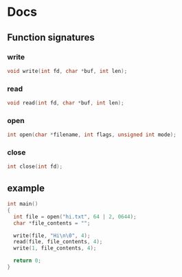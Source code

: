 # Docs

## Function signatures
 
### write
```c
void write(int fd, char *buf, int len);
```
### read
```c
void read(int fd, char *buf, int len);
```
### open
```c
int open(char *filename, int flags, unsigned int mode);
```
### close
```c
int close(int fd);
```
## example
```c
int main()
{
  int file = open("hi.txt", 64 | 2, 0644);
  char *file_contents = "";

  write(file, "Hi\n\0", 4);
  read(file, file_contents, 4);
  write(1, file_contents, 4);

  return 0;
}
```
